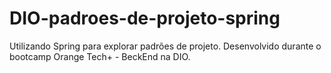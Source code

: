 # DIO-padroes-de-projeto-spring
Utilizando Spring para explorar padrões de projeto. Desenvolvido durante o bootcamp Orange Tech+ - BeckEnd na DIO.

